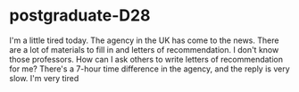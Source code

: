 # postgraduate-D28
I'm a little tired today. The agency in the UK has come to the news. There are a lot of materials to fill in and letters of recommendation. I don't know those professors. How can I ask others to write letters of recommendation for me? There's a 7-hour time difference in the agency, and the reply is very slow. I'm very tired

